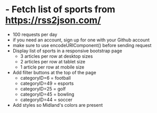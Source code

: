 # - Fetch list of sports from https://rss2json.com/
  - 100 requests per day
  - if you need an account, sign up for one with your Github account
  - make sure to use encodeURIComponent() before sending request
- Display list of sports in a responsive bootstrap page
    - 3 articles per row at desktop sizes
    - 2 articles per row at tablet size
    - 1 article per row at mobile size
- Add filter buttons at the top of the page
  - categoryID=6 = football
  - categoryID=49 = esports
  - categoryID=25 = golf
  - categoryID=45 = bowling
  - categoryID=44 = soccer
- Add styles so Midland's colors are present
